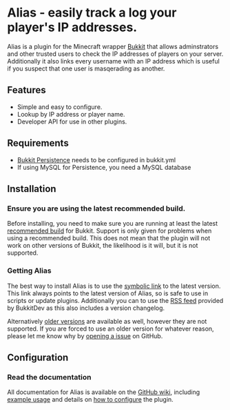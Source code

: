 Alias - easily track a log your player's IP addresses.
====================================

Alias is a plugin for the Minecraft wrapper [Bukkit](http://bukkit.org/) that allows adminstrators and other trusted users to check the IP addresses of players on your server. Additionally it also links every username with an IP address which is useful if you suspect that one user is masqerading as another.

## Features

- Simple and easy to configure. 
- Lookup by IP address or player name.
- Developer API for use in other plugins.

## Requirements

- [Bukkit Persistence](https://github.com/grandwazir/Alias/wiki/database) needs to be configured in bukkit.yml
- If using MySQL for Persistence, you need a MySQL database

## Installation

### Ensure you are using the latest recommended build.

Before installing, you need to make sure you are running at least the latest [recommended build](http://repo.bukkit.org/service/local/artifact/maven/content?r=releases&g=org.bukkit&a=craftbukkit&v=RELEASE) for Bukkit. Support is only given for problems when using a recommended build. This does not mean that the plugin will not work on other versions of Bukkit, the likelihood is it will, but it is not supported.

### Getting Alias

The best way to install Alias is to use the [symbolic link](http://repository.james.richardson.name/symbolic/Alias.jar) to the latest version. This link always points to the latest version of Alias, so is safe to use in scripts or update plugins. Additionally you can to use the [RSS feed](http://dev.bukkit.org/server-mods/Alias/files.rss) provided by BukkitDev as this also includes a version changelog.
    
Alternatively [older versions](http://repository.james.richardson.name/releases/name/richardson/james/bukkit/alias/) are available as well, however they are not supported. If you are forced to use an older version for whatever reason, please let me know why by [opening a issue](https://github.com/grandwazir/Alias/issues/new) on GitHub.

## Configuration

### Read the documentation

All documentation for Alias is available on the [GitHub wiki](https://github.com/grandwazir/Alias/wiki), including [example usage](https://github.com/grandwazir/Alias/wiki/Instructions) and details on [how to configure](https://github.com/grandwazir/Alias/wiki/Permissions) the plugin. 

